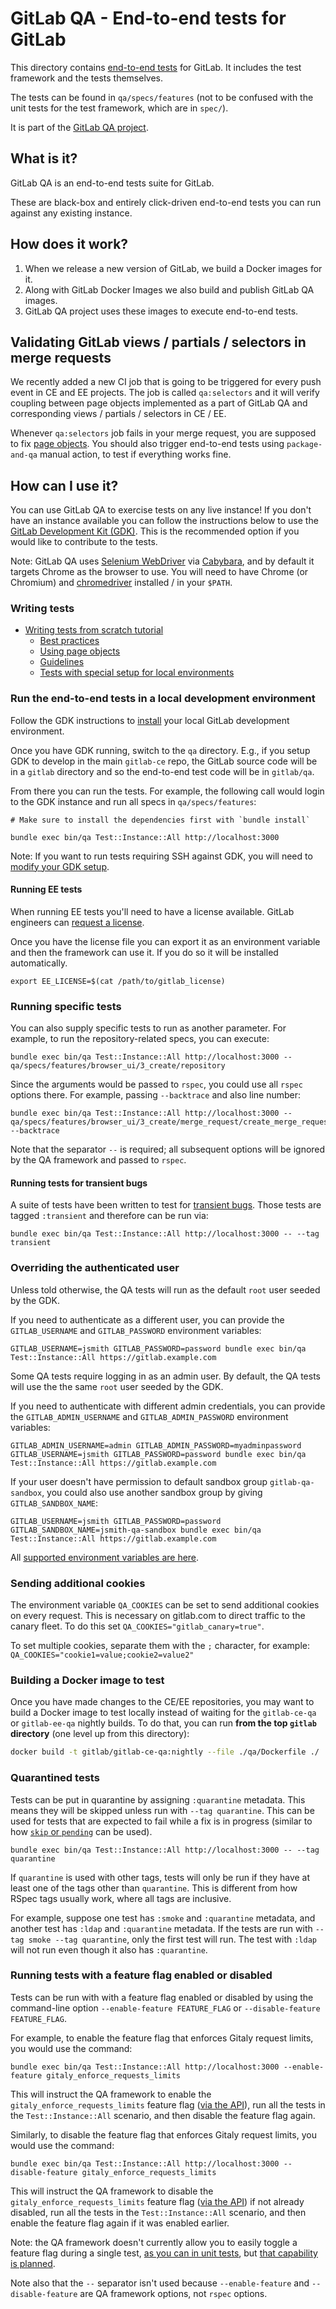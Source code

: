 # GitLab QA - End-to-end tests for GitLab

This directory contains [end-to-end tests](../../../doc/development/testing_guide/end_to_end/index.md)
for GitLab. It includes the test framework and the tests themselves.

The tests can be found in `qa/specs/features` (not to be confused with the unit
tests for the test framework, which are in `spec/`).

It is part of the [GitLab QA project](https://gitlab.com/gitlab-org/gitlab-qa).

## What is it?

GitLab QA is an end-to-end tests suite for GitLab.

These are black-box and entirely click-driven end-to-end tests you can run
against any existing instance.

## How does it work?

1. When we release a new version of GitLab, we build a Docker images for it.
1. Along with GitLab Docker Images we also build and publish GitLab QA images.
1. GitLab QA project uses these images to execute end-to-end tests.

## Validating GitLab views / partials / selectors in merge requests

We recently added a new CI job that is going to be triggered for every push
event in CE and EE projects. The job is called `qa:selectors` and it will
verify coupling between page objects implemented as a part of GitLab QA
and corresponding views / partials / selectors in CE / EE.

Whenever `qa:selectors` job fails in your merge request, you are supposed to
fix [page objects](../doc/development/testing_guide/end_to_end/page_objects.md). You should also trigger end-to-end tests
using `package-and-qa` manual action, to test if everything works fine.

## How can I use it?

You can use GitLab QA to exercise tests on any live instance! If you don't
have an instance available you can follow the instructions below to use
the [GitLab Development Kit (GDK)](https://gitlab.com/gitlab-org/gitlab-development-kit).
This is the recommended option if you would like to contribute to the tests.

Note: GitLab QA uses [Selenium WebDriver](https://www.seleniumhq.org/) via
[Cabybara](http://teamcapybara.github.io/capybara/), and by default it targets Chrome as
the browser to use. You will need to have Chrome (or Chromium) and
[chromedriver](https://chromedriver.chromium.org/) installed / in your `$PATH`.

### Writing tests

- [Writing tests from scratch tutorial](../doc/development/testing_guide/end_to_end/beginners_guide.md)
    - [Best practices](../doc/development/testing_guide/best_practices.md)
    - [Using page objects](../doc/development/testing_guide/end_to_end/page_objects.md)
    - [Guidelines](../doc/development/testing_guide/index.md)
    - [Tests with special setup for local environments](../doc/development/testing_guide/end_to_end/running_tests_that_require_special_setup.md)

### Run the end-to-end tests in a local development environment

Follow the GDK instructions to [install](https://gitlab.com/gitlab-org/gitlab-development-kit/blob/main/doc/index.md) your local GitLab development environment.

Once you have GDK running, switch to the `qa` directory. E.g., if you setup
GDK to develop in the main `gitlab-ce` repo, the GitLab source code will be
in a `gitlab` directory and so the end-to-end test code will be in `gitlab/qa`.

From there you can run the tests. For example, the
following call would login to the GDK instance and run all specs in
`qa/specs/features`:

```
# Make sure to install the dependencies first with `bundle install`

bundle exec bin/qa Test::Instance::All http://localhost:3000
```

Note: If you want to run tests requiring SSH against GDK, you
will need to [modify your GDK setup](https://gitlab.com/gitlab-org/gitlab-qa/blob/master/docs/run_qa_against_gdk.md).

#### Running EE tests

When running EE tests you'll need to have a license available. GitLab engineers can [request a license](https://about.gitlab.com/handbook/developer-onboarding/#working-on-gitlab-ee).

Once you have the license file you can export it as an environment variable and then the framework can use it. If you do so it will be installed automatically.

```
export EE_LICENSE=$(cat /path/to/gitlab_license)
```

### Running specific tests

You can also supply specific tests to run as another parameter. For example, to
run the repository-related specs, you can execute:

```
bundle exec bin/qa Test::Instance::All http://localhost:3000 -- qa/specs/features/browser_ui/3_create/repository
```

Since the arguments would be passed to `rspec`, you could use all `rspec`
options there. For example, passing `--backtrace` and also line number:

```
bundle exec bin/qa Test::Instance::All http://localhost:3000 -- qa/specs/features/browser_ui/3_create/merge_request/create_merge_request_spec.rb:6 --backtrace
```

Note that the separator `--` is required; all subsequent options will be
ignored by the QA framework and passed to `rspec`.

#### Running tests for transient bugs

A suite of tests have been written to test for [transient bugs](https://about.gitlab.com/handbook/engineering/quality/issue-triage/#transient-bugs).
Those tests are tagged `:transient` and therefore can be run via:

```shell
bundle exec bin/qa Test::Instance::All http://localhost:3000 -- --tag transient
```

### Overriding the authenticated user

Unless told otherwise, the QA tests will run as the default `root` user seeded
by the GDK.

If you need to authenticate as a different user, you can provide the
`GITLAB_USERNAME` and `GITLAB_PASSWORD` environment variables:

```
GITLAB_USERNAME=jsmith GITLAB_PASSWORD=password bundle exec bin/qa Test::Instance::All https://gitlab.example.com
```

Some QA tests require logging in as an admin user. By default, the QA
tests will use the the same `root` user seeded by the GDK.

If you need to authenticate with different admin credentials, you can
provide the `GITLAB_ADMIN_USERNAME` and `GITLAB_ADMIN_PASSWORD`
environment variables:

```
GITLAB_ADMIN_USERNAME=admin GITLAB_ADMIN_PASSWORD=myadminpassword GITLAB_USERNAME=jsmith GITLAB_PASSWORD=password bundle exec bin/qa Test::Instance::All https://gitlab.example.com
```

If your user doesn't have permission to default sandbox group
`gitlab-qa-sandbox`, you could also use another sandbox group by giving
`GITLAB_SANDBOX_NAME`:

```
GITLAB_USERNAME=jsmith GITLAB_PASSWORD=password GITLAB_SANDBOX_NAME=jsmith-qa-sandbox bundle exec bin/qa Test::Instance::All https://gitlab.example.com
```

All [supported environment variables are here](https://gitlab.com/gitlab-org/gitlab-qa/blob/master/docs/what_tests_can_be_run.md#supported-environment-variables).

### Sending additional cookies

The environment variable `QA_COOKIES` can be set to send additional cookies
on every request. This is necessary on gitlab.com to direct traffic to the
canary fleet. To do this set `QA_COOKIES="gitlab_canary=true"`.

To set multiple cookies, separate them with the `;` character, for example: `QA_COOKIES="cookie1=value;cookie2=value2"`


### Building a Docker image to test

Once you have made changes to the CE/EE repositories, you may want to build a
Docker image to test locally instead of waiting for the `gitlab-ce-qa` or
`gitlab-ee-qa` nightly builds. To do that, you can run **from the top `gitlab`
directory** (one level up from this directory):

```sh
docker build -t gitlab/gitlab-ce-qa:nightly --file ./qa/Dockerfile ./
```

### Quarantined tests

Tests can be put in quarantine by assigning `:quarantine` metadata. This means
they will be skipped unless run with `--tag quarantine`. This can be used for
tests that are expected to fail while a fix is in progress (similar to how
[`skip` or `pending`](https://relishapp.com/rspec/rspec-core/v/3-8/docs/pending-and-skipped-examples)
 can be used).

```
bundle exec bin/qa Test::Instance::All http://localhost:3000 -- --tag quarantine
```

If `quarantine` is used with other tags, tests will only be run if they have at
least one of the tags other than `quarantine`. This is different from how RSpec
tags usually work, where all tags are inclusive.

For example, suppose one test has `:smoke` and `:quarantine` metadata, and
another test has `:ldap` and `:quarantine` metadata. If the tests are run with
`--tag smoke --tag quarantine`, only the first test will run. The test with
`:ldap` will not run even though it also has `:quarantine`.

### Running tests with a feature flag enabled or disabled

Tests can be run with with a feature flag enabled or disabled by using the command-line
option `--enable-feature FEATURE_FLAG` or `--disable-feature FEATURE_FLAG`.

For example, to enable the feature flag that enforces Gitaly request limits,
you would use the command:

```
bundle exec bin/qa Test::Instance::All http://localhost:3000 --enable-feature gitaly_enforce_requests_limits
```

This will instruct the QA framework to enable the `gitaly_enforce_requests_limits`
feature flag ([via the API](https://docs.gitlab.com/ee/api/features.html)), run
all the tests in the `Test::Instance::All` scenario, and then disable the
feature flag again.

Similarly, to disable the feature flag that enforces Gitaly request limits,
you would use the command:

```
bundle exec bin/qa Test::Instance::All http://localhost:3000 --disable-feature gitaly_enforce_requests_limits
```
This will instruct the QA framework to disable the `gitaly_enforce_requests_limits`
feature flag ([via the API](https://docs.gitlab.com/ee/api/features.html)) if not already disabled,
run all the tests in the `Test::Instance::All` scenario, and then enable the
feature flag again if it was enabled earlier.

Note: the QA framework doesn't currently allow you to easily toggle a feature
flag during a single test, [as you can in unit tests](https://docs.gitlab.com/ee/development/feature_flags/index.html),
but [that capability is planned](https://gitlab.com/gitlab-org/quality/team-tasks/issues/77).

Note also that the `--` separator isn't used because `--enable-feature` and `--disable-feature`
are QA framework options, not `rspec` options.
